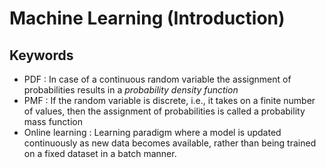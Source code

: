 <link rel="stylesheet" href="../../stylesheet.css">

# Machine Learning (Introduction)

## Keywords
- <def-of>PDF</def-of> : In case of a continuous random variable the assignment of probabilities results in a *probability density function*
- <def-of>PMF</def-of> : If the random variable is discrete, i.e., it takes on a finite number of values, then the assignment of probabilities is called a probability mass function
- <def-of>Online learning</def-of> : Learning paradigm where a model is updated continuously as new data becomes available, rather than being trained on a fixed dataset in a batch manner.